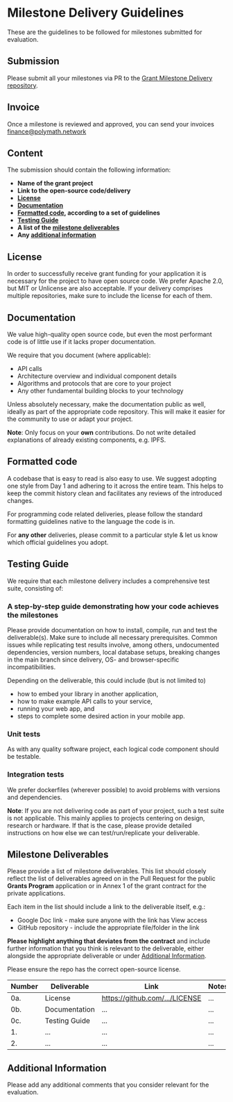 # Milestone Delivery Guidelines

These are the guidelines to be followed for milestones submitted for evaluation.

## Submission

Please submit all your milestones via PR to the [Grant Milestone Delivery repository](https://github.com/PolymeshAssociation/Grants-Milestone-Delivery/Grant-Milestone-Delivery).

## Invoice

Once a milestone is reviewed and approved, you can send your invoices finance@polymath.network

## Content

The submission should contain the following information:

- **Name of the grant project**
- **Link to the open-source code/delivery**
- **[License](#license)**
- **[Documentation](#documentation)**
- **[Formatted code](#formatted-code), according to a set of guidelines**
- **[Testing Guide](#testing-guide)**
- **A list of the [milestone deliverables](#milestone-deliverables)**
- **Any [additional information](#additional-information)**

## License

In order to successfully receive grant funding for your application it is necessary for the project to have open source code.
We prefer Apache 2.0, but MIT or Unlicense are also acceptable. If your delivery comprises multiple repositories, make sure to include the license for each of them.

## Documentation

We value high-quality open source code, but even the most performant code is of little use if it lacks proper documentation.

We require that you document (where applicable):

- API calls
- Architecture overview and individual component details
- Algorithms and protocols that are core to your project
- Any other fundamental building blocks to your technology

Unless absolutely necessary, make the documentation public as well, ideally as part of the appropriate code repository. This will make it easier for the community to use or adapt your project.

**Note**: Only focus on your **own** contributions. Do not write detailed explanations of already existing components, e.g. IPFS.

## Formatted code

A codebase that is easy to read is also easy to use. We suggest adopting one style from Day 1 and adhering to it across the entire team.
This helps to keep the commit history clean and facilitates any reviews of the introduced changes.

For programming code related deliveries, please follow the standard formatting guidelines native to the language the code is in.

For **any other** deliveries, please commit to a particular style & let us know which official guidelines you adopt.

## Testing Guide

We require that each milestone delivery includes a comprehensive test suite, consisting of:

### A step-by-step guide demonstrating how your code achieves the milestones

Please provide documentation on how to install, compile, run and test the deliverable(s). Make sure to include all necessary prerequisites. Common issues while replicating test results involve, among others, undocumented dependencies, version numbers, local database setups, breaking changes in the main branch since delivery, OS- and browser-specific incompatibilities.

Depending on the deliverable, this could include (but is not limited to)

- how to embed your library in another application,
- how to make example API calls to your service,
- running your web app, and
- steps to complete some desired action in your mobile app.

### Unit tests

As with any quality software project, each logical code component should be testable.

### Integration tests

We prefer dockerfiles (wherever possible) to avoid problems with versions and dependencies.

**Note**: If you are not delivering code as part of your project, such a test suite is not applicable. This mainly applies to projects centering on design, research or hardware. If that is the case, please provide detailed instructions on how else we can test/run/replicate your deliverable.

## Milestone Deliverables

Please provide a list of milestone deliverables. This list should closely reflect the list of deliverables agreed on in the Pull Request for the public **Grants Program** application or in Annex 1 of the grant contract for the private applications.

Each item in the list should include a link to the deliverable itself, e.g.:

- Google Doc link - make sure anyone with the link has View access
- GitHub repository - include the appropriate file/folder in the link

**Please highlight anything that deviates from the contract** and include further information that you think is relevant to the deliverable, either alongside the appropriate deliverable or under [Additional Information](#additional-information).

Please ensure the repo has the correct open-source license.

| Number | Deliverable | Link | Notes |
| ------------- | ------------- | ------------- | ------------- |
| 0a. | License | https://github.com/.../LICENSE | ... |
| 0b. | Documentation | ... | ... |
| 0c. | Testing Guide | ... | ... |
| 1. | ... | ... | ... |
| 2. | ... | ... | ... |

## Additional Information

Please add any additional comments that you consider relevant for the evaluation.
